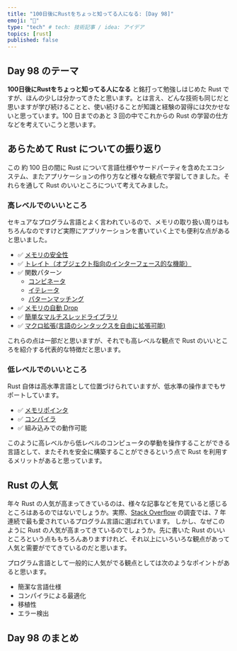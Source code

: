 ```yaml
---
title: "100日後にRustをちょっと知ってる人になる: [Day 98]"
emoji: "🦀"
type: "tech" # tech: 技術記事 / idea: アイデア
topics: [rust]
published: false
---
```

## Day 98 のテーマ

**100日後にRustをちょっと知ってる人になる** と銘打って勉強しはじめた Rust ですが、ほんの少しは分かってきたと思います。とは言え、どんな技術も同じだと思いますが学び続けることと、使い続けることが知識と経験の習得には欠かせないと思っています。100 日までのあと 3 回の中でこれからの Rust の学習の仕方などを考えていこうと思います。

## あらためて Rust についての振り返り

この 約 100 日の間に Rust について言語仕様やサードパーティを含めたエコシステム、またアプリケーションの作り方など様々な観点で学習してきました。それらを通して Rust のいいところについて考えてみました。

### 高レベルでのいいところ

セキュアなプログラム言語とよく言われているので、メモリの取り扱い周りはもちろんなのですけど実際にアプリケーションを書いていく上でも便利な点があると思いました。

- ✅ [メモリの安全性](https://doc.rust-lang.org/nomicon/meet-safe-and-unsafe.html)
- ✅ [トレイト（オブジェクト指向のインターフェース的な機能）](https://doc.rust-lang.org/book/ch10-02-traits.html)
- ✅ 関数パターン
  - [コンビネータ](https://doc.rust-lang.org/rust-by-example/error/option_unwrap/map.html)
  - [イテレータ](https://doc.rust-lang.org/book/ch13-02-iterators.html)
  - [パターンマッチング](https://doc.rust-lang.org/book/ch18-00-patterns.html)
- ✅ [メモリの自動 Drop](https://doc.rust-lang.org/std/ops/trait.Drop.html)
- ✅ [簡単なマルチスレッドライブラリ](https://lib.rs/concurrency)
- ✅ [マクロ拡張(言語のシンタックスを自由に拡張可能)](https://doc.rust-lang.org/book/ch19-06-macros.html)

これらの点は一部だと思いますが、それでも高レベルな観点で Rust のいいところを紹介する代表的な特徴だと思います。

### 低レベルでのいいところ

Rust 自体は高水準言語として位置づけられていますが、低水準の操作までもサポートしています。

- ✅ [メモリポインタ](https://doc.rust-lang.org/std/primitive.pointer.html)
- ✅ [コンパイラ](https://rustc-dev-guide.rust-lang.org/about-this-guide.html)
- ✅ 組み込みでの動作可能

このように高レベルから低レベルのコンピュータの挙動を操作することができる言語として、またそれを安全に構築することができるという点で Rust を利用するメリットがあると思っています。

## Rust の人気

年々 Rust の人気が高まってきているのは、様々な記事などを見ていると感じるところはあるのではないでしょうか。実際、[Stack Overflow](https://survey.stackoverflow.co/2022/#section-most-loved-dreaded-and-wanted-programming-scripting-and-markup-languages) の調査では、7 年連続で最も愛されているプログラム言語に選ばれています。
しかし、なぜこのように Rust の人気が高まってきているのでしょうか。先に書いた Rust のいいところという点ももちろんありますけれど、それ以上にいろいろな観点があって人気と需要がでてきているのだと思います。

プログラム言語として一般的に人気がでる観点としては次のようなポイントがあると思います。

- 簡潔な言語仕様
- コンパイラによる最適化
- 移植性
- エラー検出

## Day 98 のまとめ
